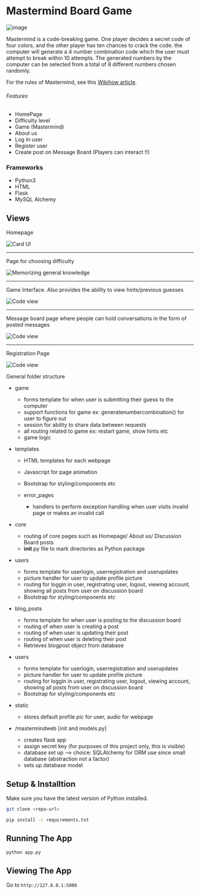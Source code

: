 # Mastermind Board Game
![image](https://user-images.githubusercontent.com/56465638/155825503-9821fcf6-2d33-4b9e-a125-b1546b81dcae.png)


Mastermind is a code-breaking game. One player decides a secret code of four colors, and the other player has ten chances to crack the code. the computer will generate a 4 number combination code which the user must attempt to break within 10 attempts. The generated numbers by the computer can be selected from a total of 8 different numbers chosen randomly. 

For the rules of Mastermind, see this [Wikihow article](https://www.wikihow.com/Play-Mastermind).
###### Features

- HomePage
- Difficulty level
- Game (Mastermind)
- About us
- Log In user
- Register user
- Create post on Message Board (Players can interact !!)


### Frameworks
- Python3
- HTML
- Flask
- MySQL Alchemy

## Views

Homepage

![Card UI](screenshots/cards_ui-1467754141259.png)

---

Page for choosing difficulty

![Memorizing general knowledge](screenshots/memorize_ui-1467754306971.png)

---

Game Interface. Also provides the ability to view hints/previous guesses

![Code view](screenshots/memorize_code-1467754962142.png)

---

Message board page where people can hold conversations in the form of posted messages

![Code view](screenshots/memorize_code-1467754962142.png)


---

Registration Page

![Code view](screenshots/memorize_code-1467754962142.png)



General folder structure

- game
  - forms template for when user is submitting their guess to the computer
  - support functions for game ex: generatenumbercombination() for user to figure out 
  - session for ability to share data between requests
  - all routing related to game ex: restart game, show hints etc
  - game logic

- templates
  - HTML templates for each webpage
  - Javascript for page animation
  - Bootstrap for styling/components etc

  - error_pages
    - handlers to perform exception handling when user visits invalid page or makes an invalid call

- core
  - routing of core pages such as Homepage/ About us/ Discussion Board posts
  - __init__.py file to mark directories as Python package

- users
  - forms template for userlogin, userregistration and userupdates
  - picture handler for user to update profile picture
  - routing for loggin in user, registrating user, logout, viewing account, showing all posts from user on discussion board 
  - Bootstrap for styling/components etc

- blog_posts
  - forms template for when user is posting to the discussion board
  - routing of when user is creating a post
  - routing of when user is updating their post 
  - routing of when user is deleting their post
  - Retrieves blogpost object from database

- users
  - forms template for userlogin, userregistration and userupdates
  - picture handler for user to update profile picture
  - routing for loggin in user, registrating user, logout, viewing account, showing all posts from user on discussion board 
  - Bootstrap for styling/components etc

- static
  - stores default profile pic for user, audio for webpage

- /mastermindweb [init and models.py]
  - creates flask app
  - assign secret key (for purposes of this project only, this is visible)
  - database set up --> choice: SQLAlchemy for ORM use since small database (abstraction not a factor)
  - sets up database model 




## Setup & Installtion

Make sure you have the latest version of Python installed.

```bash
git clone <repo-url>
```

```bash
pip install -r requirements.txt
```

## Running The App

```bash
python app.py
```

## Viewing The App

Go to `http://127.0.0.1:5000`




